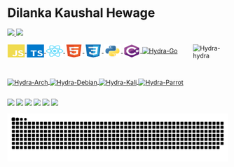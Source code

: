# Dilanka Kaushal Hewage
 <div>
  <a href="https://github.com/3hydraking">
  <img height="180em" src="https://github-readme-stats.vercel.app/api?username=3hydraking&show_icons=true&theme=dracula&include_all_commits=true&count_private=true"/>
  <img height="180em" src="https://github-readme-stats.vercel.app/api/top-langs/?username=3hydraking&layout=compact&langs_count=7&theme=dracula"/>
</div>
<div style="display: inline_block"><br>
  <img align="center" alt="Hydra-Js" height="30" width="40" src="https://raw.githubusercontent.com/devicons/devicon/master/icons/javascript/javascript-plain.svg">
  <img align="center" alt="Hydra-Ts" height="30" width="40" src="https://raw.githubusercontent.com/devicons/devicon/master/icons/typescript/typescript-plain.svg">
  <img align="center" alt="Hydra-React" height="30" width="40" src="https://raw.githubusercontent.com/devicons/devicon/master/icons/react/react-original.svg">
  <img align="center" alt="Hydra-HTML" height="30" width="40" src="https://raw.githubusercontent.com/devicons/devicon/master/icons/html5/html5-original.svg">
  <img align="center" alt="Hydra-CSS" height="30" width="40" src="https://raw.githubusercontent.com/devicons/devicon/master/icons/css3/css3-original.svg">
  <img align="center" alt="Hydra-Python" height="30" width="40" src="https://raw.githubusercontent.com/devicons/devicon/master/icons/python/python-original.svg">
  <img align="center" alt="Hydra-Csharp" height="30" width="40" src="https://raw.githubusercontent.com/devicons/devicon/master/icons/csharp/csharp-original.svg">
  <img align="center" alt="Hydra-Go" height="31" width="30" src="https://user-images.githubusercontent.com/66146701/128631907-ac3b8a11-b9d2-4253-9688-d3b45a935d20.png">
  <img align="right" alt="Hydra-hydra" height="80" width="80" src="https://user-images.githubusercontent.com/66146701/128629671-6769a987-522f-4e43-9896-1605ebc5f1e0.png">

 </div>
 
 ##
 
 <div>
 <div style="display: inline_block"><br>
  <img align="center" alt="Hydra-Arch" height="40" width="40" src="https://user-images.githubusercontent.com/66146701/128632241-290feb31-c506-4507-b75f-1a0c8b19f543.png">
    <img align="center" alt="Hydra-Debian" height="35" width="37" src="https://user-images.githubusercontent.com/66146701/128632429-9f2732b1-bed0-4553-9f86-30a1d7922d94.png">
    <img align="center" alt="Hydra-Kali" height="40" width="40" src="https://user-images.githubusercontent.com/66146701/128632135-e957aded-600a-4adc-877a-2219e4de31dd.png">
  <img align="center" alt="Hydra-Parrot" height="35" width="37" src="https://user-images.githubusercontent.com/66146701/128632325-152993af-79bb-4eb2-a79d-a33e540dc80d.png">

</div>

 ##
  
<div> 
  <a href="https://www.youtube.com/channel/UCkA_54KczwJwoFNjJP0SJ3w" target="_blank"><img src="https://img.shields.io/badge/YouTube-FF0000?style=for-the-badge&logo=youtube&logoColor=white" target="_blank"></a>
  <a href="https://www.instagram.com/3hydraking" target="_blank"><img src="https://img.shields.io/badge/-Instagram-%23E4405F?style=for-the-badge&logo=instagram&logoColor=white" target="_blank"></a>
 	<a href="https://www.twitch.tv/3hydraking" target="_blank"><img src="https://img.shields.io/badge/Twitch-9146FF?style=for-the-badge&logo=twitch&logoColor=white" target="_blank"></a>
 <a href="https://discord.gg/NETZmZYd" target="_blank"><img src="https://img.shields.io/badge/Discord-7289DA?style=for-the-badge&logo=discord&logoColor=white" target="_blank"></a> 
  <a href = "mailto:dilankakaushalhewage@gmail.com"><img src="https://img.shields.io/badge/-Gmail-%23333?style=for-the-badge&logo=gmail&logoColor=white" target="_blank"></a>
  <a href="https://www.linkedin.com/in/dilankakaushalhewage" target="_blank"><img src="https://img.shields.io/badge/-LinkedIn-%230077B5?style=for-the-badge&logo=linkedin&logoColor=white" target="_blank"></a> 
 
  ![Snake animation](https://raw.githubusercontent.com/Platane/snk/output/github-contribution-grid-snake.svg)
 
</div>
